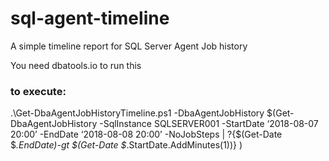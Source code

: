 # sql-agent-timeline
A simple timeline report for SQL Server Agent Job history

You need dbatools.io to run this

### to execute:
.\Get-DbaAgentJobHistoryTimeline.ps1 -DbaAgentJobHistory $(Get-DbaAgentJobHistory -SqlInstance SQLSERVER001 -StartDate ‘2018-08-07 20:00’ -EndDate ‘2018-08-08 20:00’ -NoJobSteps | ?{$(Get-Date $_.EndDate)-gt $(Get-Date $_.StartDate.AddMinutes(1))} )
